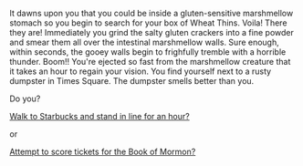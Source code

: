 It dawns upon you that you could be inside a gluten-sensitive marshmellow stomach so you begin to search for your 
box of Wheat Thins. Voila! There they are! Immediately you grind the salty gluten crackers into a fine powder and smear 
them all over the intestinal marshmellow walls.  Sure enough, within seconds, the gooey walls begin to frighfully 
tremble with a horrible thunder. Boom!! You're ejected so fast from the marshmellow creature that it takes an hour 
to regain your vision. You find yourself next to a rusty dumpster in Times Square.  The dumpster smells better than you.

Do you?

[Walk to Starbucks and stand in line for an hour?](starbucks/starbucks.md)

or

[Attempt to score tickets for the Book of Mormon?](book-of-mormon/book-of-mormon.md)